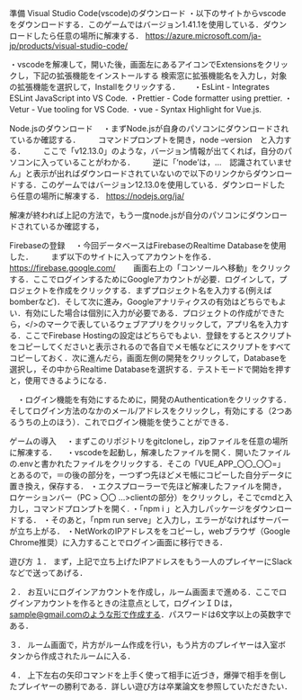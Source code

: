 準備
Visual Studio Code(vscode)のダウンロード
・以下のサイトからvscodeをダウンロードする．このゲームではバージョン1.41.1を使用している．ダウンロードしたら任意の場所に解凍する．
https://azure.microsoft.com/ja-jp/products/visual-studio-code/

・vscodeを解凍して，開いた後，画面左にあるアイコンでExtensionsをクリックし，下記の拡張機能をインストールする
検索窓に拡張機能名を入力し，対象の拡張機能を選択して，Installをクリックする．　　
・EsLint - Integrates ESLint JavaScript into VS Code.
・Prettier - Code formatter using prettier.
・Vetur - Vue tooling for VS Code.
・vue - Syntax Highlight for Vue.js.

Node.jsのダウンロード
　・まずNode.jsが自身のパソコンにダウンロードされているか確認する．
　　コマンドプロンプトを開き，node –version　と入力する．
　　ここで「v12.13.0」のような，バージョン情報が出てくれば，自分のパソコンに入っていることがわかる．
　　逆に「‘node’は，…　認識されていません」と表示が出ればダウンロードされていないので以下のリンクからダウンロードする．このゲームではバージョン12.13.0を使用している．ダウンロードしたら任意の場所に解凍する．
https://nodejs.org/ja/

解凍が終われば上記の方法で，もう一度node.jsが自分のパソコンにダウンロードされているか確認する，

Firebaseの登録
　・今回データベースはFirebaseのRealtime Databaseを使用した．
　　まず以下のサイトに入ってアカウントを作る．
　　https://firebase.google.com/
　　画面右上の「コンソールへ移動」をクリックする．ここでログインするためにGoogleアカウントが必要．ログインして，プロジェクトを作成をクリックする．まずプロジェクト名を入力する(例えばbomberなど)．そして次に進み，Googleアナリティクスの有効はどちらでもよい．有効にした場合は個別に入力が必要である．プロジェクトの作成ができたら，</>のマークで表しているウェブアプリをクリックして，アプリ名を入力する．ここでFirebase Hostingの設定はどちらでもよい．登録をするとスクリプトをコピーしてくださいと表示されるので各自でメモ帳などにスクリプトをすべてコピーしておく．次に進んだら，画面左側の開発をクリックして，Databaseを選択し，その中からRealtime Databaseを選択する．テストモードで開始を押すと，使用できるようになる．

　・ログイン機能を有効にするために，開発のAuthenticationをクリックする．そしてログイン方法のなかのメール/アドレスをクリックし，有効にする（2つあるうちの上のほう）．これでログイン機能を使うことができる．

ゲームの導入
　・まずこのリポジトリをgitcloneし，zipファイルを任意の場所に解凍する．
　・vscodeを起動し，解凍したファイルを開く．開いたファイルの.envと書かれたファイルをクリックする．そこの「VUE_APP_〇〇_〇〇=」とあるので，＝の後の部分を，一つずつ先ほどメモ帳にコピーした自分データに置き換え，保存する．
・エクスプローラーで先ほど解凍したファイルを開き，ロケーションバー（PC > 〇〇 …>clientの部分）をクリックし，そこでcmdと入力し，コマンドプロンプトを開く.
・「npm i 」と入力しパッケージをダウンロードする．
・そのあと，「npm run serve」と入力し，エラーがなければサーバーが立ち上がる．
・NetWorkのIPアドレスををコピーし，webブラウザ（Google Chrome推奨）に入力することでログイン画面に移行できる．

遊び方
１．	まず，上記で立ち上げたIPアドレスをもう一人のプレイヤーにSlackなどで送ってあげる．

２．	お互いにログインアカウントを作成し，ルーム画面まで進める．ここでログインアカウントを作るときの注意点として，ログインＩＤは，sample@gmail.comのような形で作成する．パスワードは6文字以上の英数字である．

３．	ルーム画面で，片方がルーム作成を行い，もう片方のプレイヤーは入室ボタンから作成されたルームに入る．

４．	上下左右の矢印コマンドを上手く使って相手に近づき，爆弾で相手を倒したプレイヤーの勝利である．詳しい遊び方は卒業論文を参照していただきたい．
